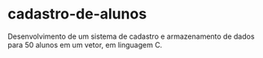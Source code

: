 # cadastro-de-alunos
Desenvolvimento de um sistema de cadastro e armazenamento de dados para 50 alunos em um vetor, em linguagem C.
